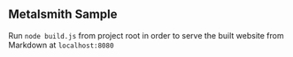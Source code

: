 Metalsmith Sample
---

Run ```node build.js``` from project root in order to serve the built website from Markdown at ```localhost:8080```